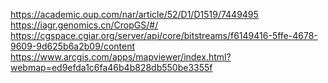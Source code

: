 https://academic.oup.com/nar/article/52/D1/D1519/7449495
https://iagr.genomics.cn/CropGS/#/
https://cgspace.cgiar.org/server/api/core/bitstreams/f6149416-5ffe-4678-9609-9d625b6a2b09/content
https://www.arcgis.com/apps/mapviewer/index.html?webmap=ed9efda1c6fa46b4b828db550be3355f

